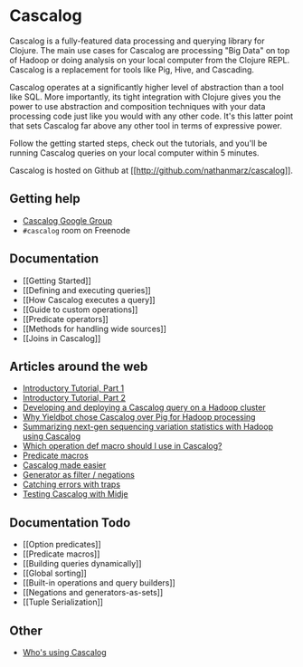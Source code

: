 # Cascalog

Cascalog is a fully-featured data processing and querying library for Clojure. The main use cases for Cascalog are processing "Big Data" on top of Hadoop or doing analysis on your local computer from the Clojure REPL. Cascalog is a replacement for tools like Pig, Hive, and Cascading.

Cascalog operates at a significantly higher level of abstraction than a tool like SQL. More importantly, its tight integration with Clojure gives you the power to use abstraction and composition techniques with your data processing code just like you would with any other code. It's this latter point that sets Cascalog far above any other tool in terms of expressive power.

Follow the getting started steps, check out the tutorials, and you'll be running Cascalog queries on your local computer within 5 minutes.

Cascalog is hosted on Github at [[http://github.com/nathanmarz/cascalog]].

## Getting help

- [Cascalog Google Group](http://groups.google.com/group/cascalog-user)
- `#cascalog` room on Freenode

## Documentation

- [[Getting Started]]
- [[Defining and executing queries]]
- [[How Cascalog executes a query]]
- [[Guide to custom operations]]
- [[Predicate operators]]
- [[Methods for handling wide sources]]
- [[Joins in Cascalog]]

## Articles around the web

- [Introductory Tutorial, Part 1](http://nathanmarz.com/blog/introducing-cascalog-a-clojure-based-query-language-for-hado.html)
- [Introductory Tutorial, Part 2](http://nathanmarz.com/blog/new-cascalog-features-outer-joins-combiners-sorting-and-more.html)
- [Developing and deploying a Cascalog query on a Hadoop cluster](http://nathanmarz.com/blog/news-feed-in-38-lines-of-code-using-cascalog.html)
- [Why Yieldbot chose Cascalog over Pig for Hadoop processing](http://tech.backtype.com/52456836)
- [Summarizing next-gen sequencing variation statistics with Hadoop using Cascalog](http://bcbio.wordpress.com/2011/07/04/summarizing-next-gen-sequencing-variation-statistics-with-hadoop-using-cascalog/)
- [Which operation def macro should I use in Cascalog?](http://entxtech.blogspot.com/2010/12/which-operation-def-macro-should-i-use.html)
- [Predicate macros](http://groups.google.com/group/cascalog-user/browse_thread/thread/33f9b69bf18c9bdc)
- [Cascalog made easier](http://jimdrannbauer.com/2011/02/04/cascalog-made-easier/)
- [Generator as filter / negations](http://groups.google.com/group/cascalog-user/browse_thread/thread/17bbe772159b8ffa)
- [Catching errors with traps](http://groups.google.com/group/cascalog-user/browse_thread/thread/f9257bf8002e053a)
- [Testing Cascalog with Midje](http://sritchie.github.com/2011/09/30/testing-cascalog-with-midje.html)

## Documentation Todo

- [[Option predicates]]
- [[Predicate macros]]
- [[Building queries dynamically]]
- [[Global sorting]]
- [[Built-in operations and query builders]]
- [[Negations and generators-as-sets]]
- [[Tuple Serialization]]

## Other

- [Who's using Cascalog](https://www.assembla.com/spaces/cascalog/wiki/Who's_using_Cascalog)

